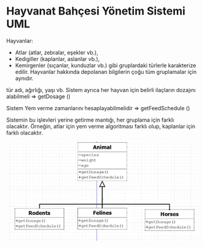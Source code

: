  # Hayvanat Bahçesi Yönetim Sistemi UML

Hayvanlar:

- Atlar (atlar, zebralar, eşekler vb.),
- Kedigiller (kaplanlar, aslanlar vb.),
- Kemirgenler (sıçanlar, kunduzlar vb.)
gibi gruplardaki türlerle karakterize edilir.
Hayvanlar hakkında depolanan bilgilerin çoğu tüm gruplamalar için aynıdır.

tür adı, ağırlığı, yaşı vb.
Sistem ayrıca her hayvan için belirli ilaçların dozajını alabilmeli => getDosage ()

Sistem Yem verme zamanlarını hesaplayabilmelidir => getFeedSchedule ()

Sistemin bu işlevleri yerine getirme mantığı, her gruplama için farklı olacaktır. Örneğin, atlar için yem verme algoritması farklı olup, kaplanlar için farklı
olacaktır.

![image](HayvanatBahcesiYonetimi.jpg)